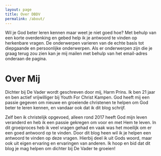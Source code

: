 ```yaml
---
layout: page
title: Over DBDV
permalink: /about/
---
```




Wil je God beter leren kennen maar weet je niet goed hoe?
Met behulp van een korte overdenking en gebed help ik je antwoord te vinden op herkenbare vragen.
De onderwerpen varieren van de echte basis tot diepgaande en persoonlijke onderwerpen.
Als er onderwerpen zijn die je graag terug zou zien kan je mij mailen met behulp van het email-adres onderaan de pagina.

# Over Mij

Dichter bij De Vader wordt geschreven door mij, Harm Prins.
Ik ben 21 jaar en ben actief vrijwilliger bij Youth For Christ Kampen.
God heeft mij een passie gegeven om nieuwe en groeiende christenen te helpen om God beter te leren kennen, en vandaar ook dat ik dit blog schrijf.

Zelf ben ik christelijk opgevoed, alleen rond 2017 heeft God mijn leven veranderd en heb ik een passie gekregen om voor en met Hem te leven.
In dit groeiproces heb ik veel vragen gehad en vaak was het moeilijk om er een goed antwoord op te vinden.
Door dit blog heen wil ik je helpen een antwoord te vinden op deze vragen.
Hierbij deel ik uit Gods woord, maar ook uit eigen ervaring en ervaringen van anderen.
Ik hoop en bid dat dit blog je mag helpen om dichter bij De Vader te groeien!